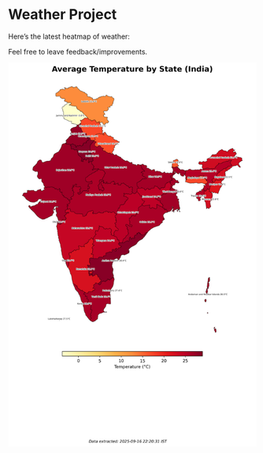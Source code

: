 # Weather Project

Here’s the latest heatmap of weather:

Feel free to leave feedback/improvements.

![India Heatmap](docs/assets/india_heatmap.png?v=C99559)

